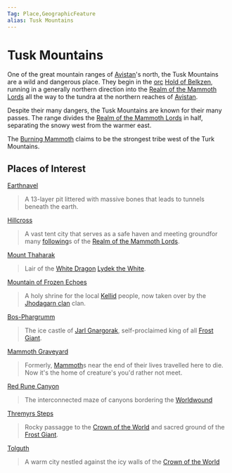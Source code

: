 ```yaml
---
Tag: Place,GeographicFeature
alias: Tusk Mountains
---
```

# Tusk Mountains
One of the great mountain ranges of [Avistan](Avistan)'s north, the Tusk Mountains are a wild and dangerous place. They begin in the [orc](orc) [Hold of Belkzen](Hold-of-Belkzen), running in a generally northern direction into the [Realm of the Mammoth Lords](Realm-of-the-Mammoth-Lords) all the way to the tundra at the northern reaches of [Avistan](Avistan). 

Despite their many dangers, the Tusk Mountains are known for their many passes. The range divides the [Realm of the Mammoth Lords](Realm-of-the-Mammoth-Lords) in half, separating the snowy west from the warmer east. 

The [Burning Mammoth](Burning-Mammoth) claims to be the strongest tribe west of the Turk Mountains.

## Places of Interest
[Earthnavel](Earthnavel)
> A 13-layer pit littered with massive bones that leads to tunnels beneath the earth.

[Hillcross](Hillcross)
> A vast tent city that serves as a safe haven and meeting groundfor many [following](following)s of the [Realm of the Mammoth Lords](Realm-of-the-Mammoth-Lords).

[Mount Thaharak](Mount-Thaharak)
> Lair of the [White Dragon](White-Dragon) [Lydek the White](Lydek-the-White).

[Mountain of Frozen Echoes](Mountain-of-Frozen-Echoes)
> A holy shrine for the local [Kellid](Kellid) people, now taken over by the [Jhodagarn clan](Jhodagarn-clan) clan.

[Bos-Phargrumm](Bos-Phargrumm)
>The ice castle of [Jarl Gnargorak](Jarl-Gnargorak), self-proclaimed king of all [Frost Giant](../../NPCs/Monsters/Frost-Giant.md).

[Mammoth Graveyard](Mammoth-Graveyard)
> Formerly, [Mammoth](Mammoth)s near the end of their lives travelled here to die. Now it's the home of creature's you'd rather not meet.

[Red Rune Canyon](Red-Rune-Canyon)
> The interconnected maze of canyons bordering the [Worldwound](Worldwound)

[Thremyrs Steps](Thremyrs-Steps)
> Rocky passagge to the [Crown of the World](Crown-of-the-World) and sacred ground of the [Frost Giant](../../NPCs/Monsters/Frost-Giant.md).

[Tolguth](Tolguth)
>A warm city nestled against the icy walls of the [Crown of the World](Crown-of-the-World)
